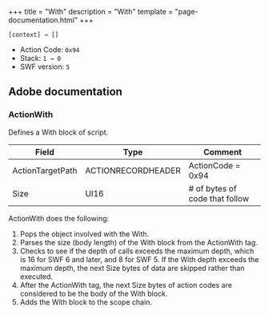 +++
title = "With"
description = "With"
template = "page-documentation.html"
+++

```
[context] → []
```

- Action Code: `0x94`
- Stack: `1 → 0`
- SWF version: `5`

## Adobe documentation

### ActionWith

Defines a With block of script.

| Field             | Type               | Comment                        |
|-------------------|--------------------|--------------------------------|
| ActionTargetPath  | ACTIONRECORDHEADER | ActionCode = 0x94              |
| Size              | UI16               | # of bytes of code that follow |

ActionWith does the following:
1. Pops the object involved with the With.
2. Parses the size (body length) of the With block from the ActionWith tag.
3. Checks to see if the depth of calls exceeds the maximum depth, which is 16 for SWF 6 and later, and 8
   for SWF 5. If the With depth exceeds the maximum depth, the next Size bytes of data are skipped rather
   than executed.
4. After the ActionWith tag, the next Size bytes of action codes are considered to be the body of the With
   block.
5. Adds the With block to the scope chain.
